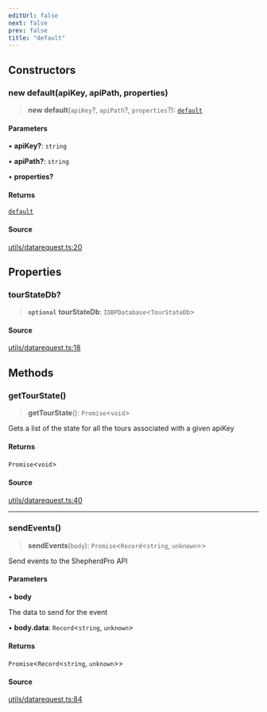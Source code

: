 ```yaml
---
editUrl: false
next: false
prev: false
title: "default"
---
```


## Constructors

### new default(apiKey, apiPath, properties)

> **new default**(`apiKey`?, `apiPath`?, `properties`?): [`default`](default.md)

#### Parameters

• **apiKey?**: `string`

• **apiPath?**: `string`

• **properties?**

#### Returns

[`default`](default.md)

#### Source

[utils/datarequest.ts:20](https://github.com/shipshapecode/shepherd/blob/78f473198277a0f7ac6fea873f10441dcf8b3944/shepherd.js/src/utils/datarequest.ts#L20)

## Properties

### tourStateDb?

> **`optional`** **tourStateDb**: `IDBPDatabase`\<`TourStateDb`\>

#### Source

[utils/datarequest.ts:18](https://github.com/shipshapecode/shepherd/blob/78f473198277a0f7ac6fea873f10441dcf8b3944/shepherd.js/src/utils/datarequest.ts#L18)

## Methods

### getTourState()

> **getTourState**(): `Promise`\<`void`\>

Gets a list of the state for all the tours associated with a given apiKey

#### Returns

`Promise`\<`void`\>

#### Source

[utils/datarequest.ts:40](https://github.com/shipshapecode/shepherd/blob/78f473198277a0f7ac6fea873f10441dcf8b3944/shepherd.js/src/utils/datarequest.ts#L40)

***

### sendEvents()

> **sendEvents**(`body`): `Promise`\<`Record`\<`string`, `unknown`\>\>

Send events to the ShepherdPro API

#### Parameters

• **body**

The data to send for the event

• **body\.data**: `Record`\<`string`, `unknown`\>

#### Returns

`Promise`\<`Record`\<`string`, `unknown`\>\>

#### Source

[utils/datarequest.ts:84](https://github.com/shipshapecode/shepherd/blob/78f473198277a0f7ac6fea873f10441dcf8b3944/shepherd.js/src/utils/datarequest.ts#L84)
